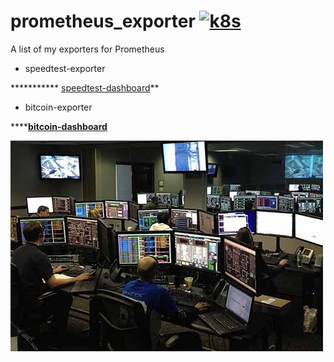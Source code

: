 # prometheus_exporter [![k8s](https://img.shields.io/badge/Prometheus-black.svg)](https://github.com/prometheus/prometheus)

A list of my exporters for Prometheus

* speedtest-exporter

*********** [speedtest-dashboard](/blob/master/docs/speedtest-dashboard.json)**


* bitcoin-exporter

 ******[bitcoin-dashboard](/blob/master/docs/bitcoin-dashboard.json)**

<img src="https://raw.githubusercontent.com/tinoschroeter/prometheus_exporter/master/docs/noc.jpg" align="left"
     alt="NOC" width="500" height="337">
